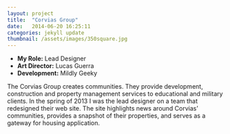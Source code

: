```yaml
---
layout: project
title:  "Corvias Group"
date:   2014-06-20 16:25:11
categories: jekyll update
thumbnail: /assets/images/350square.jpg
---
```


<ul class="project-roles">
  <li><strong>My Role:</strong> Lead Designer</li>
  <li><strong>Art Director:</strong> Lucas Guerra</li>
  <li><strong>Development:</strong> Mildly Geeky</li>
</ul>

The Corvias Group creates communities. They provide development, construction and property management services to educational and military clients. In the spring of 2013 I was the lead designer on a team that redesigned their web site. The site highlights news around Corvias’ communities, provides a snapshot of their properties, and serves as a gateway for housing application.
